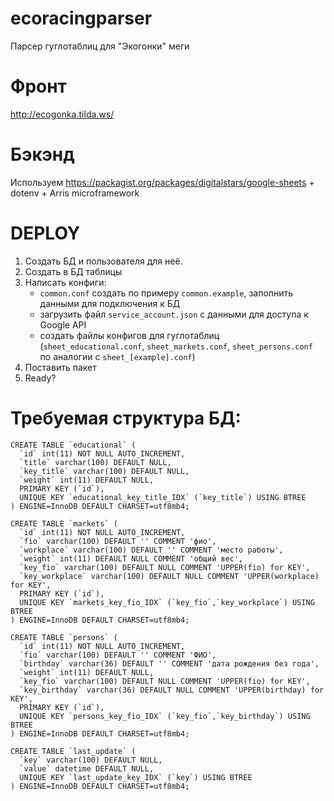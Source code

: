 # ecoracingparser
Парсер гуглотаблиц для "Экогонки" меги


# Фронт

http://ecogonka.tilda.ws/


# Бэкэнд

Используем 
https://packagist.org/packages/digitalstars/google-sheets + dotenv + Arris microframework 

# DEPLOY

1. Создать БД и пользователя для неё.
2. Создать в БД таблицы
3. Написать конфиги:
    - `common.conf` создать по примеру `common.example`, заполнить данными для подключения к БД
    - загрузить файл `service_account.json` с данными для доступа к Google API
    - создать файлы конфигов для гуглотаблиц (`sheet_educational.conf`, `sheet_markets.conf`, `sheet_persons.conf` по аналогии с `sheet_[example].conf`)
4. Поставить пакет
5. Ready?
 

# Требуемая структура БД:

```
CREATE TABLE `educational` (
  `id` int(11) NOT NULL AUTO_INCREMENT,
  `title` varchar(100) DEFAULT NULL,
  `key_title` varchar(100) DEFAULT NULL,
  `weight` int(11) DEFAULT NULL,
  PRIMARY KEY (`id`),
  UNIQUE KEY `educational_key_title_IDX` (`key_title`) USING BTREE
) ENGINE=InnoDB DEFAULT CHARSET=utf8mb4;

CREATE TABLE `markets` (
  `id` int(11) NOT NULL AUTO_INCREMENT,
  `fio` varchar(100) DEFAULT '' COMMENT 'фио',
  `workplace` varchar(100) DEFAULT '' COMMENT 'место работы',
  `weight` int(11) DEFAULT NULL COMMENT 'общий вес',
  `key_fio` varchar(100) DEFAULT NULL COMMENT 'UPPER(fio) for KEY',
  `key_workplace` varchar(100) DEFAULT NULL COMMENT 'UPPER(workplace) for KEY',
  PRIMARY KEY (`id`),
  UNIQUE KEY `markets_key_fio_IDX` (`key_fio`,`key_workplace`) USING BTREE
) ENGINE=InnoDB DEFAULT CHARSET=utf8mb4;

CREATE TABLE `persons` (
  `id` int(11) NOT NULL AUTO_INCREMENT,
  `fio` varchar(100) DEFAULT '' COMMENT 'ФИО',
  `birthday` varchar(36) DEFAULT '' COMMENT 'дата рождения без года',
  `weight` int(11) DEFAULT NULL,
  `key_fio` varchar(100) DEFAULT NULL COMMENT 'UPPER(fio) for KEY',
  `key_birthday` varchar(36) DEFAULT NULL COMMENT 'UPPER(birthday) for KEY',
  PRIMARY KEY (`id`),
  UNIQUE KEY `persons_key_fio_IDX` (`key_fio`,`key_birthday`) USING BTREE
) ENGINE=InnoDB DEFAULT CHARSET=utf8mb4;

CREATE TABLE `last_update` (
  `key` varchar(100) DEFAULT NULL,
  `value` datetime DEFAULT NULL,
  UNIQUE KEY `last_update_key_IDX` (`key`) USING BTREE
) ENGINE=InnoDB DEFAULT CHARSET=utf8mb4;

```






